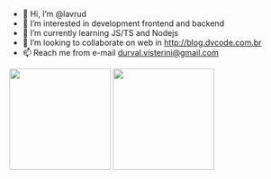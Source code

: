 - 👋 Hi, I’m @lavrud
- 👀 I’m interested in development frontend and backend
- 🌱 I’m currently learning JS/TS and Nodejs
- 💞️ I’m looking to collaborate on web in http://blog.dvcode.com.br
- 📫 Reach me from e-mail durval.visterini@gmail.com
<!---
lavrud/lavrud is a ✨ special ✨ repository because its `README.md` (this file) appears on your GitHub profile.
You can click the Preview link to take a look at your changes.
--->
<div align="left">
  <img height="180em" src="https://github-readme-stats.vercel.app/api/top-langs/?username=lavrud&layout=compact&langs_count=7&hide_border=enabled&theme=tokyonight&bg_color=#22272E"/>
  <img height="180em" src="https://github-readme-stats.vercel.app/api?username=lavrud&show_icons=true&hide_border=enable&theme=tokyonight&include_all_commits=true&count_private=true&bg_color=#22272E"/>
</div>
